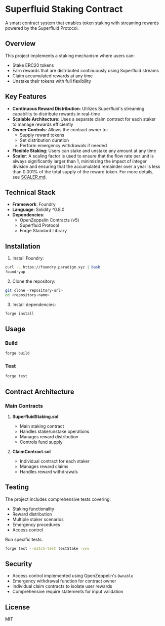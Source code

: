 # Superfluid Staking Contract

A smart contract system that enables token staking with streaming rewards powered by the Superfluid Protocol.

## Overview

This project implements a staking mechanism where users can:
- Stake ERC20 tokens
- Earn rewards that are distributed continuously using Superfluid streams
- Claim accumulated rewards at any time
- Unstake their tokens with full flexibility

## Key Features

- **Continuous Reward Distribution**: Utilizes Superfluid's streaming capability to distribute rewards in real-time
- **Scalable Architecture**: Uses a separate claim contract for each staker to manage rewards efficiently
- **Owner Controls**: Allows the contract owner to:
  - Supply reward tokens
  - Set distribution duration
  - Perform emergency withdrawals if needed
- **Flexible Staking**: Users can stake and unstake any amount at any time
- **Scaler**: A scaling factor is used to ensure that the flow rate per unit is always significantly larger than 1, minimizing the impact of integer division and ensuring that the accumulated remainder over a year is less than 0.001% of the total supply of the reward token. For more details, see [SCALER.md](SCALER.md).

## Technical Stack

- **Framework**: Foundry
- **Language**: Solidity ^0.8.0
- **Dependencies**:
  - OpenZeppelin Contracts (v5)
  - Superfluid Protocol
  - Forge Standard Library

## Installation

1. Install Foundry:
```bash
curl -L https://foundry.paradigm.xyz | bash
foundryup
```

2. Clone the repository:
```bash
git clone <repository-url>
cd <repository-name>
```

3. Install dependencies:
```bash
forge install
```

## Usage

### Build
```bash
forge build
```

### Test
```bash
forge test
```

## Contract Architecture

### Main Contracts

1. **SuperfluidStaking.sol**
   - Main staking contract
   - Handles stake/unstake operations
   - Manages reward distribution
   - Controls fund supply

2. **ClaimContract.sol**
   - Individual contract for each staker
   - Manages reward claims
   - Handles reward withdrawals

## Testing

The project includes comprehensive tests covering:
- Staking functionality
- Reward distribution
- Multiple staker scenarios
- Emergency procedures
- Access control

Run specific tests:
```bash
forge test --match-test testStake -vvv
```

## Security

- Access control implemented using OpenZeppelin's `Ownable`
- Emergency withdrawal function for contract owner
- Individual claim contracts to isolate user rewards
- Comprehensive require statements for input validation

## License

MIT
